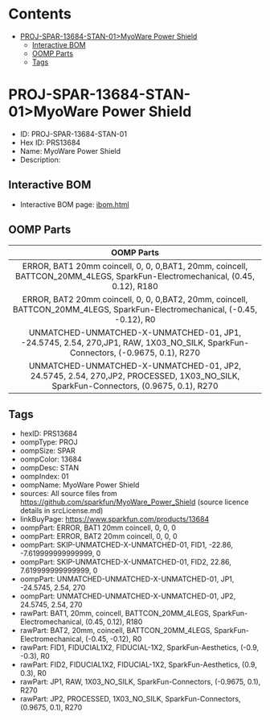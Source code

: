 



Contents
========

* [PROJ-SPAR-13684-STAN-01>MyoWare Power Shield](#proj-spar-13684-stan-01myoware-power-shield)
	* [Interactive BOM](#interactive-bom)
	* [OOMP Parts](#oomp-parts)
	* [Tags](#tags)

# PROJ-SPAR-13684-STAN-01>MyoWare Power Shield

- ID: PROJ-SPAR-13684-STAN-01
- Hex ID: PRS13684
- Name: MyoWare Power Shield
- Description: 

## Interactive BOM

- Interactive BOM page: [ibom.html](kicad/bom/ibom.html)

## OOMP Parts
  

|OOMP Parts|
| :---: |
|ERROR, BAT1 20mm coincell, 0, 0, 0,BAT1, 20mm, coincell, BATTCON_20MM_4LEGS, SparkFun-Electromechanical, (0.45, 0.12), R180|
|ERROR, BAT2 20mm coincell, 0, 0, 0,BAT2, 20mm, coincell, BATTCON_20MM_4LEGS, SparkFun-Electromechanical, (-0.45, -0.12), R0|
|UNMATCHED-UNMATCHED-X-UNMATCHED-01, JP1, -24.5745, 2.54, 270,JP1, RAW, 1X03_NO_SILK, SparkFun-Connectors, (-0.9675, 0.1), R270|
|UNMATCHED-UNMATCHED-X-UNMATCHED-01, JP2, 24.5745, 2.54, 270,JP2, PROCESSED, 1X03_NO_SILK, SparkFun-Connectors, (0.9675, 0.1), R270|

## Tags

- hexID: PRS13684
- oompType: PROJ
- oompSize: SPAR
- oompColor: 13684
- oompDesc: STAN
- oompIndex: 01
- oompName: MyoWare Power Shield
- sources: All source files from https://github.com/sparkfun/MyoWare_Power_Shield (source licence details in srcLicense.md)
- linkBuyPage: https://www.sparkfun.com/products/13684
- oompPart: ERROR, BAT1 20mm coincell, 0, 0, 0
- oompPart: ERROR, BAT2 20mm coincell, 0, 0, 0
- oompPart: SKIP-UNMATCHED-X-UNMATCHED-01, FID1, -22.86, -7.619999999999999, 0
- oompPart: SKIP-UNMATCHED-X-UNMATCHED-01, FID2, 22.86, 7.619999999999999, 0
- oompPart: UNMATCHED-UNMATCHED-X-UNMATCHED-01, JP1, -24.5745, 2.54, 270
- oompPart: UNMATCHED-UNMATCHED-X-UNMATCHED-01, JP2, 24.5745, 2.54, 270
- rawPart: BAT1, 20mm, coincell, BATTCON_20MM_4LEGS, SparkFun-Electromechanical, (0.45, 0.12), R180
- rawPart: BAT2, 20mm, coincell, BATTCON_20MM_4LEGS, SparkFun-Electromechanical, (-0.45, -0.12), R0
- rawPart: FID1, FIDUCIAL1X2, FIDUCIAL-1X2, SparkFun-Aesthetics, (-0.9, -0.3), R0
- rawPart: FID2, FIDUCIAL1X2, FIDUCIAL-1X2, SparkFun-Aesthetics, (0.9, 0.3), R0
- rawPart: JP1, RAW, 1X03_NO_SILK, SparkFun-Connectors, (-0.9675, 0.1), R270
- rawPart: JP2, PROCESSED, 1X03_NO_SILK, SparkFun-Connectors, (0.9675, 0.1), R270
